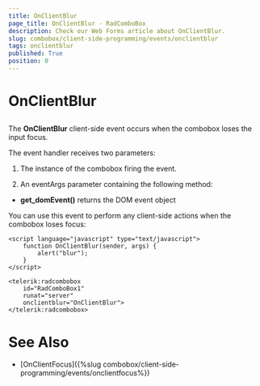 ```yaml
---
title: OnClientBlur
page_title: OnClientBlur - RadComboBox
description: Check our Web Forms article about OnClientBlur.
slug: combobox/client-side-programming/events/onclientblur
tags: onclientblur
published: True
position: 0
---
```


# OnClientBlur



## 

The **OnClientBlur** client-side event occurs when the combobox loses the input focus.

The event handler receives two parameters:

1. The instance of the combobox firing the event.

1. An eventArgs parameter containing the following method:

* **get_domEvent()** returns the DOM event object

You can use this event to perform any client-side actions when the combobox loses focus:

````ASPNET
<script language="javascript" type="text/javascript">
	function OnClientBlur(sender, args) {
		alert("blur");
	}
</script>

<telerik:radcombobox 
	id="RadComboBox1" 
	runat="server" 
	onclientblur="OnClientBlur">
</telerik:radcombobox>
````



# See Also

 * [OnClientFocus]({%slug combobox/client-side-programming/events/onclientfocus%})
